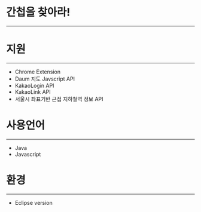 # 간첩을 찾아라!
---

# 지원
---
- Chrome Extension
- Daum 지도 Javscript API
- KakaoLogin API
- KakaoLink API
- 서울시 좌표기반 근접 지하철역 정보 API 

# 사용언어
---
- Java
- Javascript

# 환경
---
- Eclipse version

